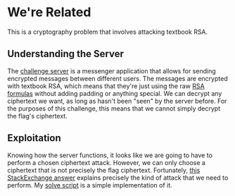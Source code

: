 # We're Related

This is a cryptography problem that involves attacking textbook RSA.

## Understanding the Server

The [challenge server](./messenger.py) is a messenger application that allows for sending encrypted messages between different users. The messages are encrypted with textbook RSA, which means that they're just using the raw [RSA formulas](https://www.di-mgt.com.au/rsa_alg.html) without adding padding or anything special. We can decrypt any ciphertext we want, as long as hasn't been "seen" by the server before. For the purposes of this challenge, this means that we cannot simply decrypt the flag's ciphertext.

## Exploitation

Knowing how the server functions, it looks like we are going to have to perform a chosen ciphertext attack. However, we can only choose a ciphertext that is not precisely the flag ciphertext. Fortunately, [this StackExchange answer](https://crypto.stackexchange.com/a/2331) explains precisely the kind of attack that we need to perform. My [solve script](./solve.py) is a simple implementation of it.
